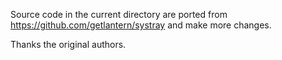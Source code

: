Source code in the current directory are ported from https://github.com/getlantern/systray and make more changes.

Thanks the original authors.